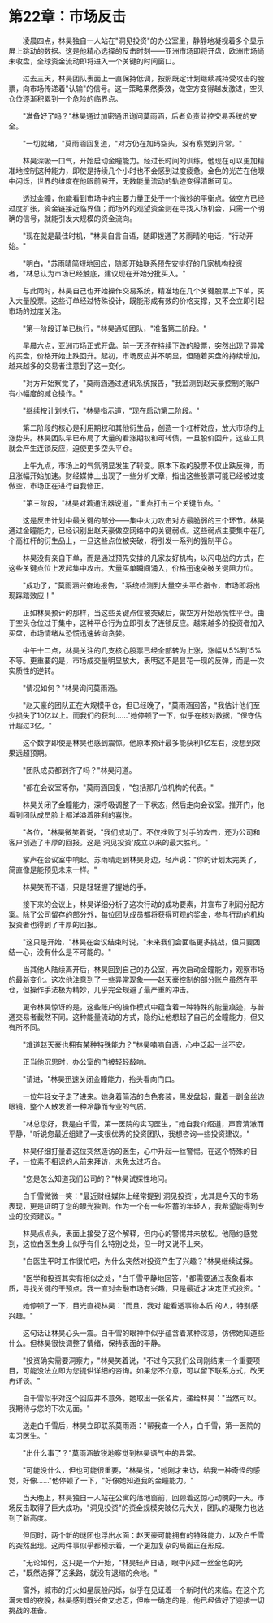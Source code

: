 # 第22章：市场反击

　　凌晨四点，林昊独自一人站在"洞见投资"的办公室里，静静地凝视着多个显示屏上跳动的数据。这是他精心选择的反击时刻——亚洲市场即将开盘，欧洲市场尚未收盘，全球资金流动即将进入一个关键的时间窗口。

　　过去三天，林昊团队表面上一直保持低调，按照既定计划继续减持受攻击的股票，向市场传递着"认输"的信号。这一策略果然奏效，做空方变得越发激进，空头仓位逐渐积累到一个危险的临界点。

　　"准备好了吗？"林昊通过加密通讯询问莫雨涵，后者负责监控交易系统的安全。

　　"一切就绪，"莫雨涵回复道，"对方仍在加码空头，没有察觉到异常。"

　　林昊深吸一口气，开始启动金瞳能力。经过长时间的训练，他现在可以更加精准地控制这种能力，即使是持续几个小时也不会感到过度疲惫。金色的光芒在他眼中闪烁，世界的维度在他眼前展开，无数能量流动的轨迹变得清晰可见。

　　透过金瞳，他能看到市场中的主要力量正处于一个微妙的平衡点。做空方已经过度扩张，资金链接近临界值；而场外的观望资金则在寻找入场机会，只需一个明确的信号，就能引发大规模的资金流向。

　　"现在就是最佳时机，"林昊自言自语，随即拨通了苏雨晴的电话，"行动开始。"

　　"明白，"苏雨晴简短地回应，随即开始联系预先安排好的几家机构投资者，"林总认为市场已经触底，建议现在开始分批买入。"

　　与此同时，林昊自己也开始操作交易系统，精准地在几个关键股票上下单，买入大量股票。这些订单经过特殊设计，既能形成有效的价格支撑，又不会立即引起市场的过度关注。

　　"第一阶段订单已执行，"林昊通知团队，"准备第二阶段。"

　　早晨六点，亚洲市场正式开盘。前一天还在持续下跌的股票，突然出现了异常的买盘，价格开始止跌回升。起初，市场反应并不明显，但随着买盘的持续增加，越来越多的交易者注意到了这一变化。

　　"对方开始察觉了，"莫雨涵通过通讯系统报告，"我监测到赵天豪控制的账户有小幅度的减仓操作。"

　　"继续按计划执行，"林昊指示道，"现在启动第二阶段。"

　　第二阶段的核心是利用期权和其他衍生品，创造一个杠杆效应，放大市场的上涨势头。林昊团队早已布局了大量的看涨期权和可转债，一旦股价回升，这些工具就会产生连锁反应，迫使更多空头平仓。

　　上午九点，市场上的气氛明显发生了转变。原本下跌的股票不仅止跌反弹，而且涨幅开始加速。财经媒体上出现了一些分析文章，指出这些股票可能已经被过度做空，市场正在进行自我修正。

　　"第三阶段，"林昊对着通讯器说道，"重点打击三个关键节点。"

　　这是反击计划中最关键的部分——集中火力攻击对方最脆弱的三个环节。林昊通过金瞳能力，已经识别出赵天豪做空网络中的关键弱点。这些弱点主要集中在几个高杠杆的衍生品上，一旦这些点位被突破，将引发一系列的强制平仓。

　　林昊没有亲自下单，而是通过预先安排的几家友好机构，以闪电战的方式，在这些关键点位上发起集中攻击。大量买单瞬间涌入，价格迅速突破关键阻力位。

　　"成功了，"莫雨涵兴奋地报告，"系统检测到大量空头平仓指令，市场即将出现踩踏效应！"

　　正如林昊预计的那样，当这些关键点位被突破后，做空方开始恐慌性平仓。由于空头仓位过于集中，这种平仓行为立即引发了连锁反应。越来越多的投资者加入买盘，市场情绪从恐慌迅速转向贪婪。

　　中午十二点，林昊关注的几支核心股票已经全部转为上涨，涨幅从5%到15%不等。更重要的是，市场成交量明显放大，表明这不是昙花一现的反弹，而是一次实质性的逆转。

　　"情况如何？"林昊询问莫雨涵。

　　"赵天豪的团队正在大规模平仓，但已经晚了，"莫雨涵回答，"我估计他们至少损失了10亿以上。而我们的获利......"她停顿了一下，似乎在核对数据，"保守估计超过3亿。"

　　这个数字即使是林昊也感到震惊。他原本预计最多能获利1亿左右，没想到效果远超预期。

　　"团队成员都到齐了吗？"林昊问道。

　　"都在会议室等你，"莫雨涵回复，"包括那几位机构的代表。"

　　林昊关闭了金瞳能力，深呼吸调整了一下状态，然后走向会议室。推开门，他看到团队成员脸上都洋溢着胜利的喜悦。

　　"各位，"林昊微笑着说，"我们成功了。不仅挫败了对手的攻击，还为公司和客户创造了丰厚的回报。这是'洞见投资'成立以来的最大胜利。"

　　掌声在会议室中响起。苏雨晴走到林昊身边，轻声说："你的计划太完美了，简直像是能预见未来一样。"

　　林昊笑而不语，只是轻轻握了握她的手。

　　接下来的会议上，林昊详细分析了这次行动的成功要素，并宣布了利润分配方案。除了公司留存的部分外，每位团队成员都将获得可观的奖金，参与行动的机构投资者也得到了丰厚的回报。

　　"这只是开始，"林昊在会议结束时说，"未来我们会面临更多挑战，但只要团结一心，没有什么是不可能的。"

　　当其他人陆续离开后，林昊回到自己的办公室，再次启动金瞳能力，观察市场的最新变化。这次他注意到了一些异常现象——赵天豪控制的部分账户虽然在平仓，但操作手法极为精妙，几乎完全规避了最严重的冲击。

　　更令林昊惊讶的是，这些账户的操作模式中蕴含着一种特殊的能量痕迹，与普通交易者截然不同。这种能量流动的方式，隐约让他想起了自己的金瞳能力，但又有所不同。

　　"难道赵天豪也拥有某种特殊能力？"林昊喃喃自语，心中泛起一丝不安。

　　正当他沉思时，办公室的门被轻轻敲响。

　　"请进，"林昊迅速关闭金瞳能力，抬头看向门口。

　　一位年轻女子走了进来。她身着简洁的白色套装，黑发盘起，戴着一副金丝边眼镜，整个人散发着一种冷静而专业的气质。

　　"林总您好，我是白千雪，第一医院的实习医生，"她自我介绍道，声音清澈而平静，"听说您最近组建了一支很优秀的投资团队，我想咨询一些投资建议。"

　　林昊仔细打量着这位突然造访的医生，心中升起一丝警惕。在这个特殊的日子，一位素不相识的人前来拜访，未免太过巧合。

　　"您是怎么知道我们公司的？"林昊试探性地问。

　　白千雪微微一笑："最近财经媒体上经常提到'洞见投资'，尤其是今天的市场表现，更是证明了您的眼光独到。作为一个有一些积蓄的年轻人，我希望能得到专业的投资建议。"

　　林昊点点头，表面上接受了这个解释，但内心的警惕并未放松。他隐约感觉到，这位白医生身上似乎有什么特别之处，但一时又说不上来。

　　"白医生平时工作很忙吧，为什么突然对投资产生了兴趣？"林昊继续试探。

　　"医学和投资其实有相似之处，"白千雪平静地回答，"都需要通过表象看本质，寻找关键的干预点。我一直对金融市场有兴趣，只是最近才决定正式投资。"

　　她停顿了一下，目光直视林昊："而且，我对'能看透事物本质'的人，特别感兴趣。"

　　这句话让林昊心头一震。白千雪的眼神中似乎蕴含着某种深意，仿佛她知道些什么。但林昊很快调整了情绪，保持表面的平静。

　　"投资确实需要洞察力，"林昊笑着说，"不过今天我们公司刚结束一个重要项目，可能没法立即为您提供详细的咨询。如果您不介意，可以留下联系方式，改天再详谈。"

　　白千雪似乎对这个回应并不意外，她取出一张名片，递给林昊："当然可以。我期待与您的下次见面。"

　　送走白千雪后，林昊立即联系莫雨涵："帮我查一个人，白千雪，第一医院的实习医生。"

　　"出什么事了？"莫雨涵敏锐地察觉到林昊语气中的异常。

　　"可能没什么，但也可能很重要，"林昊说，"她刚才来访，给我一种奇怪的感觉，好像......"他停顿了一下，"好像她知道我的金瞳能力。"

　　当天晚上，林昊独自一人站在公寓的落地窗前，回顾着这惊心动魄的一天。市场反击取得了巨大成功，"洞见投资"的资金规模突破亿元大关，团队的凝聚力也达到了新高度。

　　但同时，两个新的谜团也浮出水面：赵天豪可能拥有的特殊能力，以及白千雪的突然出现。这两件事似乎都预示着，一个更加复杂的局面正在形成。

　　"无论如何，这只是一个开始，"林昊轻声自语，眼中闪过一丝金色的光芒，"既然选择了这条路，就没有退缩的余地。"

　　窗外，城市的灯火如星辰般闪烁，似乎在见证着一个新时代的来临。在这个充满未知的夜晚，林昊感到既兴奋又忐忑，但唯一确定的是，他已经做好了迎接一切挑战的准备。 